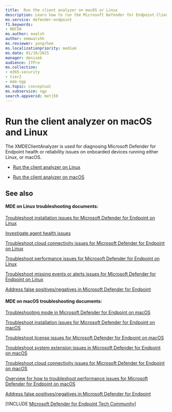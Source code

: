 ```yaml
---
title:  Run the client analyzer on macOS or Linux
description: Learn how to run the Microsoft Defender for Endpoint Client Analyzer on macOS or Linux
ms.service: defender-endpoint
f1.keywords:
- NOCSH
ms.author: ewalsh
author: emmwalshh
ms.reviewer: yongrhee
ms.localizationpriority: medium
ms.date: 01/10/2025
manager: deniseb
audience: ITPro
ms.collection:
- m365-security
- tier2
- mde-ngp
ms.topic: conceptual
ms.subservice: ngp
search.appverid: met150
---
```


# Run the client analyzer on macOS and Linux

The XMDEClientAnalyzer is used for diagnosing Microsoft Defender for Endpoint health or reliability issues on onboarded devices running either Linux, or macOS.

- [Run the client analyzer on Linux](/defender-endpoint/run-analyzer-linux)

- [Run the client analyzer on macOS](/defender-endpoint/run-analyzer-macos)

## **See also**

#### MDE on Linux troubleshooting documents:

[Troubleshoot installation issues for Microsoft Defender for Endpoint on Linux](/defender-endpoint/linux-support-install)

[Investigate agent health issues](/defender-endpoint/health-status)

[Troubleshoot cloud connectivity issues for Microsoft Defender for Endpoint on Linux](/defender-endpoint/linux-support-connectivity)

[Troubleshoot performance issues for Microsoft Defender for Endpoint on Linux](/defender-endpoint/linux-support-perf)

[Troubleshoot missing events or alerts issues for Microsoft Defender for Endpoint on Linux](/defender-endpoint/linux-support-events)

[Address false positives/negatives in Microsoft Defender for Endpoint](/defender-endpoint/defender-endpoint-false-positives-negatives)

#### MDE on macOS troubleshooting documents:

[Troubleshooting mode in Microsoft Defender for Endpoint on macOS](/defender-endpoint/mac-troubleshoot-mode)

[Troubleshoot installation issues for Microsoft Defender for Endpoint on macOS](/defender-endpoint/mac-support-install)

[Troubleshoot license issues for Microsoft Defender for Endpoint on macOS](/defender-endpoint/mac-support-license)

[Troubleshoot system extension issues in Microsoft Defender for Endpoint on macOS](/defender-endpoint/mac-support-sys-ext)

[Troubleshoot cloud connectivity issues for Microsoft Defender for Endpoint on macOS](/defender-endpoint/troubleshoot-cloud-connect-mdemac)

[Overview for how to troubleshoot performance issues for Microsoft Defender for Endpoint on macOS](/defender-endpoint/mac-support-perf-overview)

[Address false positives/negatives in Microsoft Defender for Endpoint](/defender-endpoint/defender-endpoint-false-positives-negatives)

[!INCLUDE [Microsoft Defender for Endpoint Tech Community](includes/defender-mde-techcommunity.md)]
